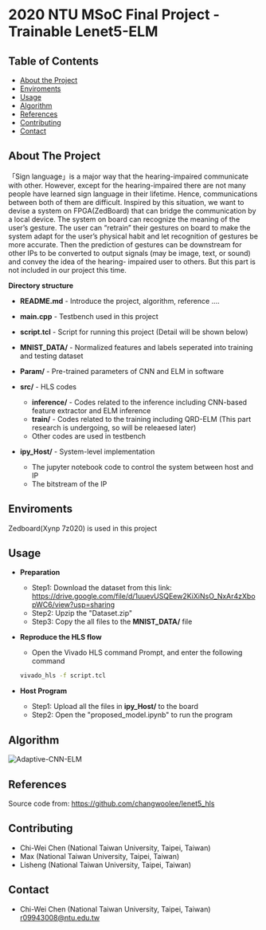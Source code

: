# 2020 NTU MSoC Final Project - Trainable Lenet5-ELM

<!-- TABLE OF CONTENTS -->
## Table of Contents

* [About the Project](#about-the-project)
* [Enviroments](#enviroments)
* [Usage](#usage)
* [Algorithm](#algorithm)
* [References](#references)
* [Contributing](#contributing)
* [Contact](#contact)

<!-- ABOUT THE PROJECT -->
## About The Project
「Sign language」is a major way that the hearing-impaired communicate with other. However, except for the hearing-impaired there are not many people have learned sign language in their lifetime. Hence, communications between both of them are difficult.
Inspired by this situation, we want to devise a system on FPGA(ZedBoard) that can bridge the communication by a local device.
The system on board can recognize the meaning of the user’s gesture. The user can “retrain” their gestures on board to make the system adapt for the user’s physical habit and let recognition of gestures be more accurate.
Then the prediction of gestures can be downstream for other IPs to be converted to output signals (may be image, text, or sound) and convey the idea of the hearing- impaired user to others. But this part is not included in our project this time.


**Directory structure**
* **README.md** - Introduce the project, algorithm, reference ....
* **main.cpp** - Testbench used in this project
* **script.tcl** - Script for running this project (Detail will be shown below)
* **MNIST_DATA/** - Normalized features and labels seperated into training and testing dataset
* **Param/** - Pre-trained parameters of CNN and ELM in software

* **src/** - HLS codes
  * **inference/** - Codes related to the inference including CNN-based feature extractor and ELM inference
  * **train/** - Codes related to the training including QRD-ELM (This part research is undergoing, so will be releaesed later)
  * Other codes are used in testbench

* **ipy_Host/** - System-level implementation
  * The jupyter notebook code to control the system between host and IP
  * The bitstream of the IP 
  
## Enviroments
Zedboard(Xynp 7z020) is used in this project
      
<!-- USAGE EXAMPLES -->
## Usage
* **Preparation**
	* Step1: Download the dataset from this link: https://drive.google.com/file/d/1uuevUSQEew2KiXiNsO_NxAr4zXbopWC6/view?usp=sharing
	* Step2: Upzip the "Dataset.zip"
	* Step3: Copy the all files to the **MNIST_DATA/** file
	
* **Reproduce the HLS flow**
	* Open the Vivado HLS command Prompt, and enter the following command
	```sh
	vivado_hls -f script.tcl 
	```
	
* **Host Program**
  * Step1: Upload all the files in **ipy_Host/** to the board
  * Step2: Open the "proposed_model.ipynb" to run the program

<!-- Algorithm -->
## Algorithm
![Adaptive-CNN-ELM](https://drive.google.com/file/d/1iuVnfk5491AefWhYTfSllONgGz_eC9fx/view "Adaptive-CNN-ELM")

<!-- References -->
## References
Source code from: https://github.com/changwoolee/lenet5_hls

<!-- CONTRIBUTING -->
## Contributing
* Chi-Wei Chen (National Taiwan University, Taipei, Taiwan)
* Max (National Taiwan University, Taipei, Taiwan)
* Lisheng (National Taiwan University, Taipei, Taiwan)

<!-- CONTACT -->
## Contact
* Chi-Wei Chen (National Taiwan University, Taipei, Taiwan) r09943008@ntu.edu.tw



